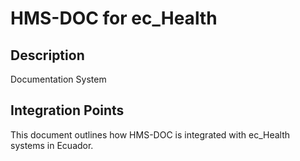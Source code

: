 # HMS-DOC for ec_Health

## Description

Documentation System

## Integration Points

This document outlines how HMS-DOC is integrated with ec_Health systems in Ecuador.
